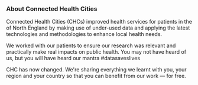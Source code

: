 ---
---
### About Connected Health Cities
        
Connected Health Cities (CHCs) improved health services for patients in the of North England by making use of under-used data and applying the latest technologies and methodologies to enhance local health needs. 

We worked with our patients to ensure our research was relevant and practically make real impacts on public health.  You may not have heard of  us, but you will have heard our mantra #datasaveslives

CHC has now changed. We're sharing everything we learnt with you, your region and your country so that you can benefit from our work — for free.
       